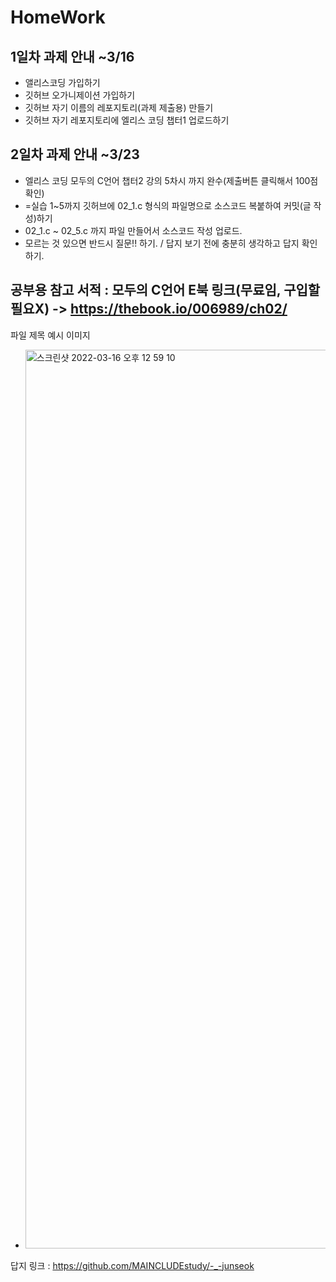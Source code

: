 # HomeWork

## 1일차 과제 안내 ~3/16
- 앨리스코딩 가입하기
- 깃허브 오가니제이션 가입하기
- 깃허브 자기 이름의 레포지토리(과제 제출용) 만들기
- 깃허브 자기 레포지토리에 엘리스 코딩 챕터1 업로드하기

## 2일차 과제 안내 ~3/23
- 엘리스 코딩 모두의 C언어 챕터2 강의 5차시 까지 완수(제출버튼 클릭해서 100점 확인)
- =실습 1~5까지 깃허브에 02_1.c 형식의 파일명으로 소스코드 복붙하여 커밋(글 작성)하기
- 02_1.c ~ 02_5.c 까지 파일 만들어서 소스코드 작성 업로드.
- 모르는 것 있으면 반드시 질문!! 하기. / 답지 보기 전에 충분히 생각하고 답지 확인하기.

## 공부용 참고 서적 : 모두의 C언어 E북 링크(무료임, 구입할 필요X) ->   https://thebook.io/006989/ch02/

파일 제목 예시 이미지
- <img width="1438" alt="스크린샷 2022-03-16 오후 12 59 10" src="https://user-images.githubusercontent.com/83647215/158514187-2952917b-f6e3-459d-9ddc-4e1f6b4907db.png">

답지 링크 : https://github.com/MAINCLUDEstudy/-_-junseok
